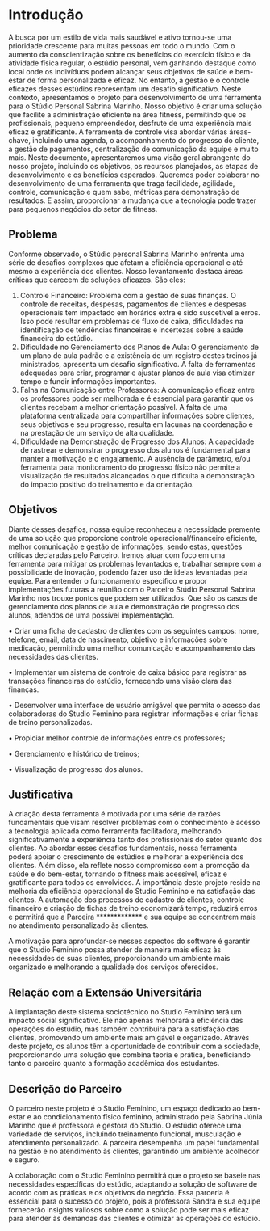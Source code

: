 # Introdução

A busca por um estilo de vida mais saudável e ativo tornou-se uma prioridade crescente para muitas pessoas em todo o mundo. Com o aumento da conscientização sobre os benefícios do exercício físico e da atividade física regular, o estúdio personal, vem ganhando destaque como local onde os indivíduos podem alcançar seus objetivos de saúde e bem-estar de forma personalizada e eficaz. No entanto, a gestão e o controle eficazes desses estúdios representam um desafio significativo.
Neste contexto, apresentamos o projeto para desenvolvimento de uma ferramenta para o Stúdio Personal Sabrina Marinho. Nosso objetivo é criar uma solução que facilite a administração eficiente na área fitness, permitindo que os profissionais, pequeno empreendedor, desfrute de uma experiência mais eficaz e gratificante.
A ferramenta de controle visa abordar várias áreas-chave, incluindo uma agenda, o acompanhamento do progresso do cliente, a gestão de pagamentos, centralização de comunicação da equipe e muito mais.
Neste documento, apresentaremos uma visão geral abrangente do nosso projeto, incluindo os objetivos, os recursos planejados, as etapas de desenvolvimento e os benefícios esperados. Queremos poder colaborar no desenvolvimento de uma ferramenta que traga facilidade, agilidade, controle, comunicação e quem sabe, métricas para demonstração de resultados. E assim, proporcionar a mudança que a tecnologia pode trazer para pequenos negócios do setor de fitness.


## Problema
Conforme observado, o Stúdio personal Sabrina Marinho enfrenta uma série de desafios complexos que afetam a eficiência operacional e até mesmo a experiência dos clientes. Nosso levantamento destaca áreas críticas que carecem de soluções eficazes. São eles:
1.	Controle Financeiro: Problema com a gestão de suas finanças. O controle de receitas, despesas, pagamentos de clientes e despesas operacionais tem impactado em horários extra e sido suscetível a erros. Isso pode resultar em problemas de fluxo de caixa, dificuldades na identificação de tendências financeiras e incertezas sobre a saúde financeira do estúdio.
2.	Dificuldade no Gerenciamento dos Planos de Aula: O gerenciamento de um plano de aula padrão e a existência de um registro destes treinos já ministrados, apresenta um desafio significativo. A falta de ferramentas adequadas para criar, programar e ajustar planos de aula visa otimizar tempo e fundir informações importantes.
3.	Falha na Comunicação entre Professores: A comunicação eficaz entre os professores pode ser melhorada e é essencial para garantir que os clientes recebam a melhor orientação possível. A falta de uma plataforma centralizada para compartilhar informações sobre clientes, seus objetivos e seu progresso, resulta em lacunas na coordenação e na prestação de um serviço de alta qualidade.
4.	Dificuldade na Demonstração de Progresso dos Alunos: A capacidade de rastrear e demonstrar o progresso dos alunos é fundamental para manter a motivação e o engajamento. A ausência de parâmetro, e/ou ferramenta para monitoramento do progresso físico não permite a visualização de resultados alcançados o que dificulta a demonstração do impacto positivo do treinamento e da orientação.


## Objetivos

Diante desses desafios, nossa equipe reconheceu a necessidade premente de uma solução que proporcione controle operacional/financeiro eficiente, melhor comunicação e gestão de informações, sendo estas, questões críticas declaradas pelo Parceiro. Iremos atuar com foco em uma ferramenta para mitigar os problemas levantados e, trabalhar sempre com a possibilidade de inovação, podendo fazer uso de ideias levantadas pela equipe. Para entender o funcionamento específico e propor implementações futuras a reunião com o Parceiro Stúdio Personal Sabrina Marinho nos trouxe pontos que podem ser utilizados. Que são os casos de gerenciamento dos planos de aula e demonstração de progresso dos alunos, adendos de uma possível implementação.

• Criar uma ficha de cadastro de clientes com os seguintes campos: nome, telefone, email, data de nascimento, objetivo e informações sobre medicação, permitindo uma melhor comunicação e acompanhamento das necessidades das clientes.

• Implementar um sistema de controle de caixa básico para registrar as transações financeiras do estúdio, fornecendo uma visão clara das finanças.

• Desenvolver uma interface de usuário amigável que permita o acesso das colaboradoras do Studio Feminino para registrar informações e criar fichas de treino personalizadas.

•	Propiciar melhor controle de informações entre os professores;

•	Gerenciamento e histórico de treinos;

•	Visualização de progresso dos alunos.


## Justificativa

A criação desta ferramenta é motivada por uma série de razões fundamentais que visam resolver problemas com o conhecimento e acesso à tecnologia aplicada como ferramenta facilitadora, melhorando significativamente a experiência tanto dos profissionais do setor quanto dos clientes. Ao abordar esses desafios fundamentais, nossa ferramenta poderá apoiar o crescimento de estúdios e melhorar a experiência dos clientes. Além disso, ela reflete nosso compromisso com a promoção da saúde e do bem-estar, tornando o fitness mais acessível, eficaz e gratificante para todos os envolvidos.
A importância deste projeto reside na melhoria da eficiência operacional do Studio Feminino e na satisfação das clientes. A automação dos processos de cadastro de clientes, controle financeiro e criação de fichas de treino economizará tempo, reduzirá erros e permitirá que a Parceira ************* e sua equipe se concentrem mais no atendimento personalizado às clientes.

A motivação para aprofundar-se nesses aspectos do software é garantir que o Studio Feminino possa atender de maneira mais eficaz às necessidades de suas clientes, proporcionando um ambiente mais organizado e melhorando a qualidade dos serviços oferecidos.

## Relação com a Extensão Universitária

A implantação deste sistema sociotécnico no Studio Feminino terá um impacto social significativo. Ele não apenas melhorará a eficiência das operações do estúdio, mas também contribuirá para a satisfação das clientes, promovendo um ambiente mais amigável e organizado.
Através deste projeto, os alunos têm a oportunidade de contribuir com a sociedade, proporcionando uma solução que combina teoria e prática, beneficiando tanto o parceiro quanto a formação acadêmica dos estudantes.

## Descrição do Parceiro

O parceiro neste projeto é o Studio Feminino, um espaço dedicado ao bem-estar e ao condicionamento físico feminino, administrado pela Sabrina Júnia Marinho que é professora e gestora do Studio. O estúdio oferece uma variedade de serviços, incluindo treinamento funcional, musculação e atendimento personalizado. A parceira desempenha um papel fundamental na gestão e no atendimento às clientes, garantindo um ambiente acolhedor e seguro.

A colaboração com o Studio Feminino permitirá que o projeto se baseie nas necessidades específicas do estúdio, adaptando a solução de software de acordo com as práticas e os objetivos do negócio. Essa parceria é essencial para o sucesso do projeto, pois a professora Sandra e sua equipe fornecerão insights valiosos sobre como a solução pode ser mais eficaz para atender às demandas das clientes e otimizar as operações do estúdio.
